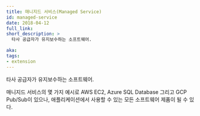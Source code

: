 ```yaml
---
title: 매니지드 서비스(Managed Service)
id: managed-service
date: 2018-04-12
full_link:
short_description: >
  타사 공급자가 유지보수하는 소프트웨어.

aka:
tags:
- extension
---
```

 타사 공급자가 유지보수하는 소프트웨어.

<!--more-->

매니지드 서비스의 몇 가지 예시로 AWS EC2, Azure SQL Database 그리고
GCP Pub/Sub이 있으나, 애플리케이션에서 사용할 수 있는 모든 소프트웨어 제품이 될 수 있다.
